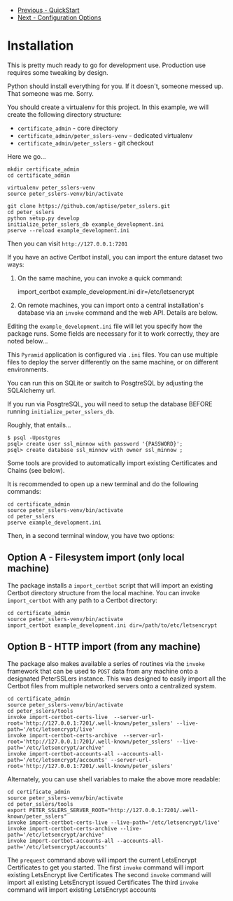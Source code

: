 * [Previous - QuickStart](https://github.com/aptise/peter_sslers/tree/main/docs/QuickStart.md)
* [Next - Configuration Options](https://github.com/aptise/peter_sslers/tree/main/docs/Configuration_Options.md)

# Installation

This is pretty much ready to go for development use.
Production use requires some tweaking by design.

Python should install everything for you.
If it doesn't, someone messed up. That someone was me. Sorry.

You should create a virtualenv for this project. In this example, we will create
the following directory structure:

* `certificate_admin` - core directory
* `certificate_admin/peter_sslers-venv` - dedicated virtualenv
* `certificate_admin/peter_sslers` - git checkout

Here we go...

    mkdir certificate_admin
    cd certificate_admin

    virtualenv peter_sslers-venv
    source peter_sslers-venv/bin/activate

    git clone https://github.com/aptise/peter_sslers.git
    cd peter_sslers
    python setup.py develop
    initialize_peter_sslers_db example_development.ini
    pserve --reload example_development.ini

Then you can visit `http://127.0.0.1:7201`

If you have an active Certbot install, you can import the enture dataset two ways:

1. On the same machine, you can invoke a quick command:

    import_certbot example_development.ini dir=/etc/letsencrypt

2. On remote machines, you can import onto a central installation's database via
an `invoke` command and the web API.  Details are below.

Editing the `example_development.ini` file will let you specify how the package
runs. Some fields are necessary for it to work correctly, they are noted below...

This `Pyramid` application is configured via `.ini` files. You can use multiple
files to deploy the server differently on the same machine, or on different environments.

You can run this on SQLite or switch to PosgtreSQL by adjusting the SQLAlchemy url.

If you run via PosgtreSQL, you will need to setup the database BEFORE running
`initialize_peter_sslers_db`.

Roughly, that entails...

    $ psql -Upostgres
    psql> create user ssl_minnow with password '{PASSWORD}';
    psql> create database ssl_minnow with owner ssl_minnow ;

Some tools are provided to automatically import existing Certificates and Chains
(see below).

It is recommended to open up a new terminal and do the following commands:

    cd certificate_admin
    source peter_sslers-venv/bin/activate
    cd peter_sslers
    pserve example_development.ini

Then, in a second terminal window, you have two options:

## Option A - Filesystem import (only local machine)

The package installs a `import_certbot` script that will import an existing 
Certbot directory structure from the local machine.   You can invoke
`import_certbot` with any path to a Certbot directory:

    cd certificate_admin
    source peter_sslers-venv/bin/activate
    import_certbot example_development.ini dir=/path/to/etc/letsencrypt

## Option B - HTTP import (from any machine)

The package also makes available a series of routines via the `invoke` framework
that can be used to `POST` data from any machine onto a designated PeterSSLers
instance.  This was designed to easily import all the Certbot files from multiple
networked servers onto a centralized system.

    cd certificate_admin
    source peter_sslers-venv/bin/activate
    cd peter_sslers/tools
    invoke import-certbot-certs-live  --server-url-root='http://127.0.0.1:7201/.well-known/peter_sslers' --live-path='/etc/letsencrypt/live'
    invoke import-certbot-certs-archive  --server-url-root='http://127.0.0.1:7201/.well-known/peter_sslers' --live-path='/etc/letsencrypt/archive'
    invoke import-certbot-accounts-all --accounts-all-path='/etc/letsencrypt/accounts' --server-url-root='http://127.0.0.1:7201/.well-known/peter_sslers'

Alternately, you can use shell variables to make the above more readable:

    cd certificate_admin
    source peter_sslers-venv/bin/activate
    cd peter_sslers/tools
    export PETER_SSLERS_SERVER_ROOT="http://127.0.0.1:7201/.well-known/peter_sslers"
    invoke import-certbot-certs-live --live-path='/etc/letsencrypt/live'
    invoke import-certbot-certs-archive --live-path='/etc/letsencrypt/archive'
    invoke import-certbot-accounts-all --accounts-all-path='/etc/letsencrypt/accounts'

The `prequest` command above will import the current LetsEncrypt Certificates to
get you started.
The first `invoke` command will import existing LetsEncrypt live Certificates
The second `invoke` command will import all existing LetsEncrypt issued Certificates
The third `invoke` command will import existing LetsEncrypt accounts

